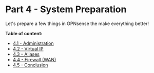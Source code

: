 # Part 4 - System Preparation

Let's prepare a few things in OPNsense the make everything better!

**Table of content:**
- [4.1 - Administration](/guides/haproxy/part-4/001-opnsense-administration)
- [4.2 - Virtual IP](/guides/haproxy/part-4/002-opnsense-virtual-ip)
- [4.3 - Aliases](/guides/haproxy/part-4/003-opnsense-aliases)
- [4.4 - Firewall (WAN)](/guides/haproxy/part-4/004-opnsense-firewall)
- [4.5 - Conclusion](/guides/haproxy/part-4/005-opnsense-conclusion)

